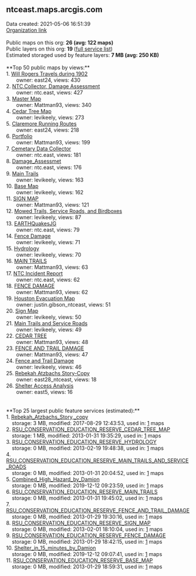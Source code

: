 <h2>ntceast.maps.arcgis.com</h2> Data created: 2021-05-06 16:51:39 <br /><a target='new' href='https://ntceast.maps.arcgis.com'>Organization link</a><br /><br />Public maps on this org: <b>26 (avg: 122 maps)</b><br />Public layers on this org: <b>19 </b>(<a target='new' href='https://services.arcgis.com/fOC2x1woG4h8xYqd/ArcGIS/rest/services'>full service list</a>)<br />Estimated storaged used by feature layers: <b>7 MB (avg: 250 KB)</b><br /><br />**Top 50 public maps by views:**<br />  1. <a target='new' href='https://www.arcgis.com/home/item.html?id=c474a6fc722e4e6792354b7b09e2ba43'>Will Rogers Travels during 1902</a> <br />  &nbsp;&nbsp;&nbsp;&nbsp; &nbsp;&nbsp;owner: east24, views: 430<br />  2. <a target='new' href='https://www.arcgis.com/home/item.html?id=d56bb052ef3d49e99b7e0cde8e1133dd'>NTC,Collector, Damage Assessment</a> <br />  &nbsp;&nbsp;&nbsp;&nbsp; &nbsp;&nbsp;owner: ntc.east, views: 427<br />  3. <a target='new' href='https://www.arcgis.com/home/item.html?id=8808510fb7ac440ab22ef5e398206824'>Master Map</a> <br />  &nbsp;&nbsp;&nbsp;&nbsp; &nbsp;&nbsp;owner: Mattman93, views: 340<br />  4. <a target='new' href='https://www.arcgis.com/home/item.html?id=dcb2dc562f6b42d4ba45d1edd59a9a52'>Cedar Tree Map</a> <br />  &nbsp;&nbsp;&nbsp;&nbsp; &nbsp;&nbsp;owner: levikeely, views: 273<br />  5. <a target='new' href='https://www.arcgis.com/home/item.html?id=6e40cb733a784c4d9ca3d8c422602ce6'>Claremore Running Routes</a> <br />  &nbsp;&nbsp;&nbsp;&nbsp; &nbsp;&nbsp;owner: east24, views: 218<br />  6. <a target='new' href='https://www.arcgis.com/home/item.html?id=160a102ef8924127ab0dfd2af6fe9869'>Portfolio</a> <br />  &nbsp;&nbsp;&nbsp;&nbsp; &nbsp;&nbsp;owner: Mattman93, views: 199<br />  7. <a target='new' href='https://www.arcgis.com/home/item.html?id=09a61d4f77654b489111ac6c6c277668'>Cemetary Data Collector</a> <br />  &nbsp;&nbsp;&nbsp;&nbsp; &nbsp;&nbsp;owner: ntc.east, views: 181<br />  8. <a target='new' href='https://www.arcgis.com/home/item.html?id=148df821bc744b76b79d08f84db1c54a'>Damage_Assessmet</a> <br />  &nbsp;&nbsp;&nbsp;&nbsp; &nbsp;&nbsp;owner: ntc.east, views: 176<br />  9. <a target='new' href='https://www.arcgis.com/home/item.html?id=bd8f4de9eaaf473aa7baac5c7e2c5231'>Main Trails</a> <br />  &nbsp;&nbsp;&nbsp;&nbsp; &nbsp;&nbsp;owner: levikeely, views: 163<br />  10. <a target='new' href='https://www.arcgis.com/home/item.html?id=3f17d64935984e68acd83e8ec5475b3c'>Base Map</a> <br />  &nbsp;&nbsp;&nbsp;&nbsp; &nbsp;&nbsp;owner: levikeely, views: 162<br />  11. <a target='new' href='https://www.arcgis.com/home/item.html?id=82395c255e6b4e4399c76b153f32bd39'>SIGN MAP</a> <br />  &nbsp;&nbsp;&nbsp;&nbsp; &nbsp;&nbsp;owner: Mattman93, views: 121<br />  12. <a target='new' href='https://www.arcgis.com/home/item.html?id=36b30311125e435f8ba350766659610c'>Mowed Trails, Service Roads, and Birdboxes</a> <br />  &nbsp;&nbsp;&nbsp;&nbsp; &nbsp;&nbsp;owner: levikeely, views: 87<br />  13. <a target='new' href='https://www.arcgis.com/home/item.html?id=8640196f5ba84b03b8cf281f3e3b6dac'>EARTHQuakesJG</a> <br />  &nbsp;&nbsp;&nbsp;&nbsp; &nbsp;&nbsp;owner: ntc.east, views: 79<br />  14. <a target='new' href='https://www.arcgis.com/home/item.html?id=7218d52237db47468d5c8fb4a5e4affb'>Fence Damage</a> <br />  &nbsp;&nbsp;&nbsp;&nbsp; &nbsp;&nbsp;owner: levikeely, views: 71<br />  15. <a target='new' href='https://www.arcgis.com/home/item.html?id=e1d0641a147441108893503288ff430d'>Hydrology</a> <br />  &nbsp;&nbsp;&nbsp;&nbsp; &nbsp;&nbsp;owner: levikeely, views: 70<br />  16. <a target='new' href='https://www.arcgis.com/home/item.html?id=004f08ac52b54262b309b2afab484c5f'>MAIN TRAILS</a> <br />  &nbsp;&nbsp;&nbsp;&nbsp; &nbsp;&nbsp;owner: Mattman93, views: 63<br />  17. <a target='new' href='https://www.arcgis.com/home/item.html?id=fc0e332232c74ee2927180c63986d5df'>NTC Incident Report</a> <br />  &nbsp;&nbsp;&nbsp;&nbsp; &nbsp;&nbsp;owner: ntc.east, views: 62<br />  18. <a target='new' href='https://www.arcgis.com/home/item.html?id=4c1690845efd453d9b36c8eb589657bc'>FENCE DAMAGE</a> <br />  &nbsp;&nbsp;&nbsp;&nbsp; &nbsp;&nbsp;owner: Mattman93, views: 62<br />  19. <a target='new' href='https://www.arcgis.com/home/item.html?id=002f99caefeb471c8a2a7b5e8ed4b972'>Houston Evacuation Map</a> <br />  &nbsp;&nbsp;&nbsp;&nbsp; &nbsp;&nbsp;owner: justin.gibson_ntceast, views: 51<br />  20. <a target='new' href='https://www.arcgis.com/home/item.html?id=a3168a2309eb446887fbe0d0ac5e370d'>Sign Map</a> <br />  &nbsp;&nbsp;&nbsp;&nbsp; &nbsp;&nbsp;owner: levikeely, views: 50<br />  21. <a target='new' href='https://www.arcgis.com/home/item.html?id=5c68053b32f346bca64a754104e2929e'>Main Trails and Service Roads</a> <br />  &nbsp;&nbsp;&nbsp;&nbsp; &nbsp;&nbsp;owner: levikeely, views: 49<br />  22. <a target='new' href='https://www.arcgis.com/home/item.html?id=db61f45a6d3341ab81a35663f08fccf8'>CEDAR TREE</a> <br />  &nbsp;&nbsp;&nbsp;&nbsp; &nbsp;&nbsp;owner: Mattman93, views: 48<br />  23. <a target='new' href='https://www.arcgis.com/home/item.html?id=3ad80020ed4143338cf89531d1add687'>FENCE AND TRAIL DAMAGE</a> <br />  &nbsp;&nbsp;&nbsp;&nbsp; &nbsp;&nbsp;owner: Mattman93, views: 47<br />  24. <a target='new' href='https://www.arcgis.com/home/item.html?id=fb92f82bb888479597dadd6499d5ff4e'>Fence and Trail Damage</a> <br />  &nbsp;&nbsp;&nbsp;&nbsp; &nbsp;&nbsp;owner: levikeely, views: 46<br />  25. <a target='new' href='https://www.arcgis.com/home/item.html?id=5cf0e2466b2d4d31b0ae2a89dd755274'>Rebekah Atzbachs Story-Copy</a> <br />  &nbsp;&nbsp;&nbsp;&nbsp; &nbsp;&nbsp;owner: east28_ntceast, views: 18<br />  26. <a target='new' href='https://www.arcgis.com/home/item.html?id=60f126009f06402fb16d404e2b82373a'>Shelter Access Analysis</a> <br />  &nbsp;&nbsp;&nbsp;&nbsp; &nbsp;&nbsp;owner: east5, views: 16<br /><br /><br />**Top 25 largest public feature services (estimated):**<br /> 1. <a target='new' href='https://www.arcgis.com/home/item.html?id=c661c0ba72c042cbb39f544b315c6995'>Rebekah_Atzbachs_Story,_copy</a><br /> &nbsp;&nbsp;&nbsp;&nbsp;storage: 3 MB, modified: 2017-08-29 12:43:53,  used in: <a target='new' href='https://ed-ind-tb.s3-us-west-1.amazonaws.com/ADI/c661c0ba72c042cbb39f544b315c6995.html'> 1</a> maps<br /> 2. <a target='new' href='https://www.arcgis.com/home/item.html?id=73baa49ac07746febc712bb1348f084e'>RSU_CONSERVATION_EDUCATION_RESERVE_CEDAR_TREE_MAP</a><br /> &nbsp;&nbsp;&nbsp;&nbsp;storage: 1 MB, modified: 2013-01-31 19:35:29,  used in: <a target='new' href='https://ed-ind-tb.s3-us-west-1.amazonaws.com/ADI/73baa49ac07746febc712bb1348f084e.html'> 1</a> maps<br /> 3. <a target='new' href='https://www.arcgis.com/home/item.html?id=df28739a77eb4724b0a3d89dddfa8fe6'>RSU_CONSERVATION_EDUCATION_RESERVE_HYDROLOGY</a><br /> &nbsp;&nbsp;&nbsp;&nbsp;storage: 0 MB, modified: 2013-02-19 19:48:38,  used in: <a target='new' href='https://ed-ind-tb.s3-us-west-1.amazonaws.com/ADI/df28739a77eb4724b0a3d89dddfa8fe6.html'> 1</a> maps<br /> 4. <a target='new' href='https://www.arcgis.com/home/item.html?id=3b5a06649d494a438a079573174d1caf'>RSU_CONSERVATION_EDUCATION_RESERVE_MAIN_TRAILS_AND_SERVICE_ROADS</a><br /> &nbsp;&nbsp;&nbsp;&nbsp;storage: 0 MB, modified: 2013-01-31 20:04:52,  used in: <a target='new' href='https://ed-ind-tb.s3-us-west-1.amazonaws.com/ADI/3b5a06649d494a438a079573174d1caf.html'> 1</a> maps<br /> 5. <a target='new' href='https://www.arcgis.com/home/item.html?id=8ff66e6168e34f16bb4b984fd4363942'>Combined_High_Hazard_by_Damion</a><br /> &nbsp;&nbsp;&nbsp;&nbsp;storage: 0 MB, modified: 2019-12-12 09:23:59,  used in: <a target='new' href='https://ed-ind-tb.s3-us-west-1.amazonaws.com/ADI/8ff66e6168e34f16bb4b984fd4363942.html'> 1</a> maps<br /> 6. <a target='new' href='https://www.arcgis.com/home/item.html?id=c6408a29743540afaa047ff164033bd3'>RSU_CONSERVATION_EDUCATION_RESERVE_MAIN_TRAILS</a><br /> &nbsp;&nbsp;&nbsp;&nbsp;storage: 0 MB, modified: 2013-01-31 19:45:02,  used in: <a target='new' href='https://ed-ind-tb.s3-us-west-1.amazonaws.com/ADI/c6408a29743540afaa047ff164033bd3.html'> 1</a> maps<br /> 7. <a target='new' href='https://www.arcgis.com/home/item.html?id=3f648bc6a88742f19352ac9ac0f79f05'>RSU_CONSERVATION_EDUCATION_RESERVE_FENCE_AND_TRAIL_DAMAGE</a><br /> &nbsp;&nbsp;&nbsp;&nbsp;storage: 0 MB, modified: 2013-01-29 19:30:16,  used in: <a target='new' href='https://ed-ind-tb.s3-us-west-1.amazonaws.com/ADI/3f648bc6a88742f19352ac9ac0f79f05.html'> 1</a> maps<br /> 8. <a target='new' href='https://www.arcgis.com/home/item.html?id=2d884142f52f42c093088266cccd8561'>RSU_CONSERVATION_EDUCATION_RESERVE_SIGN_MAP</a><br /> &nbsp;&nbsp;&nbsp;&nbsp;storage: 0 MB, modified: 2013-02-01 18:10:04,  used in: <a target='new' href='https://ed-ind-tb.s3-us-west-1.amazonaws.com/ADI/2d884142f52f42c093088266cccd8561.html'> 1</a> maps<br /> 9. <a target='new' href='https://www.arcgis.com/home/item.html?id=87a1a9c409dd45e5936714a96b4417f4'>RSU_CONSERVATION_EDUCATION_RESERVE_FENCE_DAMAGE</a><br /> &nbsp;&nbsp;&nbsp;&nbsp;storage: 0 MB, modified: 2013-01-29 18:42:15,  used in: <a target='new' href='https://ed-ind-tb.s3-us-west-1.amazonaws.com/ADI/87a1a9c409dd45e5936714a96b4417f4.html'> 1</a> maps<br /> 10. <a target='new' href='https://www.arcgis.com/home/item.html?id=85291a8a3c1a4a61b53eeb13cebaf19c'>Shelter_in_15_minutes_by_Damion</a><br /> &nbsp;&nbsp;&nbsp;&nbsp;storage: 0 MB, modified: 2019-12-12 09:07:41,  used in: <a target='new' href='https://ed-ind-tb.s3-us-west-1.amazonaws.com/ADI/85291a8a3c1a4a61b53eeb13cebaf19c.html'> 1</a> maps<br /> 11. <a target='new' href='https://www.arcgis.com/home/item.html?id=0fd78ecc99a54f86b2643a7a0dcfbf2c'>RSU_CONSERVATION_EDUCATION_RESERVE_BASE_MAP</a><br /> &nbsp;&nbsp;&nbsp;&nbsp;storage: 0 MB, modified: 2013-01-29 18:59:31,  used in: <a target='new' href='https://ed-ind-tb.s3-us-west-1.amazonaws.com/ADI/0fd78ecc99a54f86b2643a7a0dcfbf2c.html'> 1</a> maps<br />